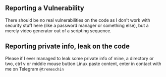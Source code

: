 ## Reporting a Vulnerability
 
There should be no real vulnerabilities on the code as I don't work with security stuff here (like a password manager or something else), but a merely video generator out of a scripting sequence.

## Reporting private info, leak on the code
 
Please if I ever managed to leak some private info of mine, a directory or two, ctrl v or middle mouse button Linux paste content, enter in contact with me on Telegram `@tremeschin`
 
